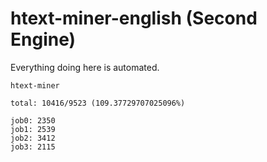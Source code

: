 # htext-miner-english (Second Engine)

Everything doing here is automated.

```
htext-miner

total: 10416/9523 (109.37729707025096%)

job0: 2350
job1: 2539
job2: 3412
job3: 2115
```